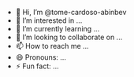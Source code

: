 - 👋 Hi, I’m @tome-cardoso-abinbev
- 👀 I’m interested in ...
- 🌱 I’m currently learning ...
- 💞️ I’m looking to collaborate on ...
- 📫 How to reach me ...
- 😄 Pronouns: ...
- ⚡ Fun fact: ...

<!---
tome-cardoso-abinbev/tome-cardoso-abinbev is a ✨ special ✨ repository because its `README.md` (this file) appears on your GitHub profile.
You can click the Preview link to take a look at your changes.
--->
